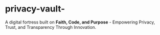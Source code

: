 # privacy-vault-
A digital fortress built on **Faith, Code, and Purpose** - Empowering Privacy, Trust,  and Transparency Through Innovation. 
